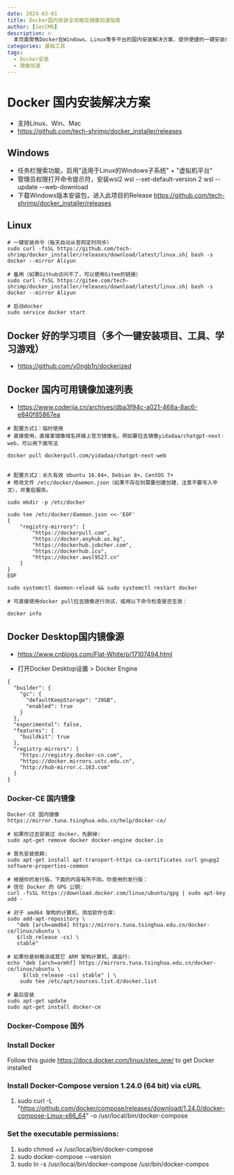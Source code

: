 ```yaml
---
date: 2024-03-01
title: Docker国内安装全攻略及镜像加速指南
author: [SecCMD]
description: >
  本页面聚焦Docker在Windows、Linux等多平台的国内安装解决方案，提供便捷的一键安装命令及备用安装链接，以应对不同网络环境。同时详细介绍Docker镜像加速配置方法，涵盖临时使用与长久有效的配置方式，以及Docker Desktop国内镜像源设置和Docker-CE国内镜像安装步骤，还推荐了Docker学习项目，助力用户高效掌握Docker安装与使用技巧。
categories: 基础工具
tags:
  - Docker安装
  - 镜像加速
---
```


# Docker 国内安装解决方案

- 支持Linux、Win、Mac
- https://github.com/tech-shrimp/docker_installer/releases

## Windows

- 任务栏搜索功能，启用"适用于Linux的Windows子系统" + "虚拟机平台"
- 管理员权限打开命令提示符，安装wsl2
wsl --set-default-version 2
wsl --update --web-download
- 下载Windows版本安装包，进入此项目的Release
https://github.com/tech-shrimp/docker_installer/releases

## Linux 

```
# 一键安装命令（每天自动从官网定时同步）
sudo curl -fsSL https://github.com/tech-shrimp/docker_installer/releases/download/latest/linux.sh| bash -s docker --mirror Aliyun

# 备用（如果Github访问不了，可以使用Gitee的链接）
sudo curl -fsSL https://gitee.com/tech-shrimp/docker_installer/releases/download/latest/linux.sh| bash -s docker --mirror Aliyun

# 启动docker
sudo service docker start
```
## Docker 好的学习项目（多个一键安装项目、工具、学习游戏）

- https://github.com/y0ngb1n/dockerized

## Docker 国内可用镜像加速列表

- https://www.coderjia.cn/archives/dba3f94c-a021-468a-8ac6-e840f85867ea

```
# 配置方式1：临时使用
# 直接使用，直接拿镜像域名拼接上官方镜像名，例如要拉去镜像yidadaa/chatgpt-next-web，可以用下面写法

docker pull dockerpull.com/yidadaa/chatgpt-next-web


# 配置方式2：长久有效 Ubuntu 16.04+、Debian 8+、CentOS 7+
# 修改文件 /etc/docker/daemon.json（如果不存在则需要创建创建，注意不要写入中文），并重启服务。

sudo mkdir -p /etc/docker

sudo tee /etc/docker/daemon.json <<-'EOF'
{
    "registry-mirrors": [
    	"https://dockerpull.com",
        "https://docker.anyhub.us.kg",
        "https://dockerhub.jobcher.com",
        "https://dockerhub.icu",
        "https://docker.awsl9527.cn"
    ]
}
EOF

sudo systemctl daemon-reload && sudo systemctl restart docker

# 可直接使用docker pull拉去镜像进行测试，或用以下命令检查是否生效：

docker info
```

## Docker Desktop国内镜像源

- https://www.cnblogs.com/Flat-White/p/17107494.html

- 打开Docker Desktop设置 > Docker Engine

```
{
  "builder": {
    "gc": {
      "defaultKeepStorage": "20GB",
      "enabled": true
    }
  },
  "experimental": false,
  "features": {
    "buildkit": true
  },
  "registry-mirrors": [
    "https://registry.docker-cn.com",
    "https://docker.mirrors.ustc.edu.cn",
    "http://hub-mirror.c.163.com"
  ]
}
```

### Docker-CE 国内镜像

```
Docker-CE 国内镜像
https://mirror.tuna.tsinghua.edu.cn/help/docker-ce/

# 如果你过去安装过 docker，先删掉:
sudo apt-get remove docker docker-engine docker.io

# 首先安装依赖:
sudo apt-get install apt-transport-https ca-certificates curl gnupg2 software-properties-common

# 根据你的发行版，下面的内容有所不同。你使用的发行版： 
# 信任 Docker 的 GPG 公钥:
curl -fsSL https://download.docker.com/linux/ubuntu/gpg | sudo apt-key add -

# 对于 amd64 架构的计算机，添加软件仓库:
sudo add-apt-repository \
   "deb [arch=amd64] https://mirrors.tuna.tsinghua.edu.cn/docker-ce/linux/ubuntu \
   $(lsb_release -cs) \
   stable"

# 如果你是树莓派或其它 ARM 架构计算机，请运行:
echo "deb [arch=armhf] https://mirrors.tuna.tsinghua.edu.cn/docker-ce/linux/ubuntu \
     $(lsb_release -cs) stable" | \
    sudo tee /etc/apt/sources.list.d/docker.list

# 最后安装
sudo apt-get update
sudo apt-get install docker-ce
```

### Docker-Compose 国外

### Install Docker
Follow this guide https://docs.docker.com/linux/step_one/ to get Docker installed

### Install Docker-Compose version 1.24.0 (64 bit) via cURL
1. sudo curl -L "https://github.com/docker/compose/releases/download/1.24.0/docker-compose-Linux-x86_64" -o /usr/local/bin/docker-compose

### Set the executable permissions:
1. sudo chmod +x /usr/local/bin/docker-compose
2. sudo docker-compose --version
3. sudo ln -s /usr/local/bin/docker-compose /usr/bin/docker-compos

